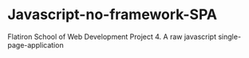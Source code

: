 # Javascript-no-framework-SPA
Flatiron School of Web Development Project 4. A raw javascript single-page-application
